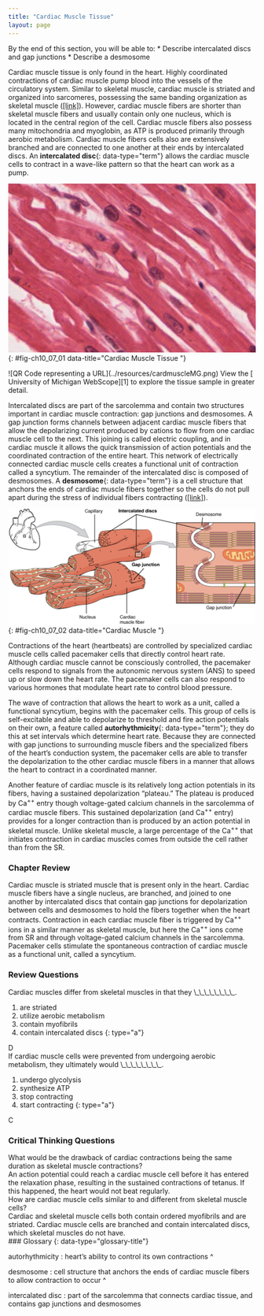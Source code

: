 ```yaml
---
title: "Cardiac Muscle Tissue"
layout: page
---
```



<div data-type="abstract" markdown="1">
By the end of this section, you will be able to:
* Describe intercalated discs and gap junctions
* Describe a desmosome

</div>

Cardiac muscle tissue is only found in the heart. Highly coordinated contractions of cardiac muscle pump blood into the vessels of the circulatory system. Similar to skeletal muscle, cardiac muscle is striated and organized into sarcomeres, possessing the same banding organization as skeletal muscle ([\[link\]](#fig-ch10_07_01)). However, cardiac muscle fibers are shorter than skeletal muscle fibers and usually contain only one nucleus, which is located in the central region of the cell. Cardiac muscle fibers also possess many mitochondria and myoglobin, as ATP is produced primarily through aerobic metabolism. Cardiac muscle fibers cells also are extensively branched and are connected to one another at their ends by intercalated discs. An **intercalated disc**{: data-type="term"} allows the cardiac muscle cells to contract in a wave-like pattern so that the heart can work as a pump.

 ![This image is a micrograph of cardiac muscle cells.](../resources/414c_Cardiacmuscle.jpg "Cardiac muscle tissue is only found in the heart. LM &#xD7; 1600. (Micrograph provided by the Regents of University of Michigan Medical School &#xA9; 2012)"){: #fig-ch10_07_01 data-title="Cardiac Muscle Tissue "}

<div data-type="note" data-has-label="true" class="anatomy interactive um" data-label="" markdown="1">
<span data-type="media" data-alt="QR Code representing a URL"> ![QR Code representing a URL](../resources/cardmuscleMG.png) </span>
View the [ University of Michigan WebScope][1] to explore the tissue sample in greater detail.

</div>

Intercalated discs are part of the sarcolemma and contain two structures important in cardiac muscle contraction: gap junctions and desmosomes. A gap junction forms channels between adjacent cardiac muscle fibers that allow the depolarizing current produced by cations to flow from one cardiac muscle cell to the next. This joining is called electric coupling, and in cardiac muscle it allows the quick transmission of action potentials and the coordinated contraction of the entire heart. This network of electrically connected cardiac muscle cells creates a functional unit of contraction called a syncytium. The remainder of the intercalated disc is composed of desmosomes. A **desmosome**{: data-type="term"} is a cell structure that anchors the ends of cardiac muscle fibers together so the cells do not pull apart during the stress of individual fibers contracting ([\[link\]](#fig-ch10_07_02)).

![This image shows the structure of the cardiac muscle. A small image of the heart is shown on the top left of the figure and then a magnified view of the cardiac muscle is shown, with the nucleus and the cardiac muscle fiber labeled. A further magnification shows the structure of the intercalated discs with the desmosome and gap junction.](../resources/1020_Cardiac_Muscle.jpg "Intercalated discs are part of the cardiac muscle sarcolemma and they contain gap junctions and desmosomes."){: #fig-ch10_07_02 data-title="Cardiac Muscle "}

Contractions of the heart (heartbeats) are controlled by specialized cardiac muscle cells called pacemaker cells that directly control heart rate. Although cardiac muscle cannot be consciously controlled, the pacemaker cells respond to signals from the autonomic nervous system (ANS) to speed up or slow down the heart rate. The pacemaker cells can also respond to various hormones that modulate heart rate to control blood pressure.

The wave of contraction that allows the heart to work as a unit, called a functional syncytium, begins with the pacemaker cells. This group of cells is self-excitable and able to depolarize to threshold and fire action potentials on their own, a feature called **autorhythmicity**{: data-type="term"}; they do this at set intervals which determine heart rate. Because they are connected with gap junctions to surrounding muscle fibers and the specialized fibers of the heart’s conduction system, the pacemaker cells are able to transfer the depolarization to the other cardiac muscle fibers in a manner that allows the heart to contract in a coordinated manner.

Another feature of cardiac muscle is its relatively long action potentials in its fibers, having a sustained depolarization “plateau.” The plateau is produced by Ca<sup>++</sup> entry though voltage-gated calcium channels in the sarcolemma of cardiac muscle fibers. This sustained depolarization (and Ca<sup>++</sup> entry) provides for a longer contraction than is produced by an action potential in skeletal muscle. Unlike skeletal muscle, a large percentage of the Ca<sup>++</sup> that initiates contraction in cardiac muscles comes from outside the cell rather than from the SR.

### Chapter Review

Cardiac muscle is striated muscle that is present only in the heart. Cardiac muscle fibers have a single nucleus, are branched, and joined to one another by intercalated discs that contain gap junctions for depolarization between cells and desmosomes to hold the fibers together when the heart contracts. Contraction in each cardiac muscle fiber is triggered by Ca<sup>++</sup> ions in a similar manner as skeletal muscle, but here the Ca<sup>++</sup> ions come from SR and through voltage-gated calcium channels in the sarcolemma. Pacemaker cells stimulate the spontaneous contraction of cardiac muscle as a functional unit, called a syncytium.

### Review Questions

<div data-type="exercise">
<div data-type="problem" markdown="1">
Cardiac muscles differ from skeletal muscles in that they \_\_\_\_\_\_\_\_.

1.  are striated
2.  utilize aerobic metabolism
3.  contain myofibrils
4.  contain intercalated discs
{: type="a"}

</div>
<div data-type="solution" markdown="1">
D

</div>
</div>

<div data-type="exercise">
<div data-type="problem" markdown="1">
If cardiac muscle cells were prevented from undergoing aerobic metabolism, they ultimately would \_\_\_\_\_\_\_\_.

1.  undergo glycolysis
2.  synthesize ATP
3.  stop contracting
4.  start contracting
{: type="a"}

</div>
<div data-type="solution" markdown="1">
C

</div>
</div>

### Critical Thinking Questions

<div data-type="exercise">
<div data-type="problem" markdown="1">
What would be the drawback of cardiac contractions being the same duration as skeletal muscle contractions?

</div>
<div data-type="solution" markdown="1">
An action potential could reach a cardiac muscle cell before it has entered the relaxation phase, resulting in the sustained contractions of tetanus. If this happened, the heart would not beat regularly.

</div>
</div>

<div data-type="exercise">
<div data-type="problem" markdown="1">
How are cardiac muscle cells similar to and different from skeletal muscle cells?

</div>
<div data-type="solution" markdown="1">
Cardiac and skeletal muscle cells both contain ordered myofibrils and are striated. Cardiac muscle cells are branched and contain intercalated discs, which skeletal muscles do not have.

</div>
</div>

<div data-type="glossary" markdown="1">
### Glossary
{: data-type="glossary-title"}

autorhythmicity
: heart’s ability to control its own contractions
^

desmosome
: cell structure that anchors the ends of cardiac muscle fibers to allow contraction to occur
^

intercalated disc
: part of the sarcolemma that connects cardiac tissue, and contains gap junctions and desmosomes

</div>



[1]: http://openstax.org/l/cardmuscleMG
